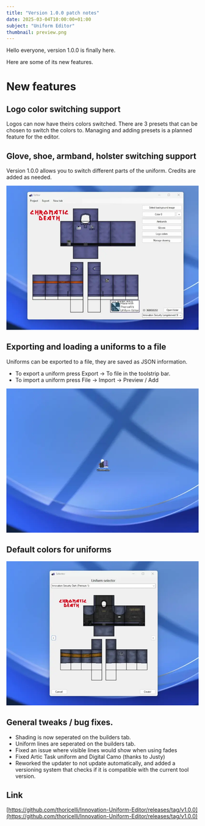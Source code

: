 ```yaml
---
title: "Version 1.0.0 patch notes"
date: 2025-03-04T10:00:00+01:00
subject: "Uniform Editor"
thumbnail: preview.png
---
```


Hello everyone, version 1.0.0 is finally here.

Here are some of its new features.

<!--more-->

# New features

## Logo color switching support

Logos can now have theirs colors switched.
There are 3 presets that can be chosen to switch the colors to.
Managing and adding presets is a planned feature for the editor.

## Glove, shoe, armband, holster switching support

Version 1.0.0 allows you to switch different parts of the uniform.
Credits are added as needed.

![Saving uniforms animated](preview01.webp)

## Exporting and loading a uniforms to a file

Uniforms can be exported to a file, they are saved as JSON information.

- To export a uniform press Export -> To file in the toolstrip bar.
- To import a uniform press File -> Import -> Preview / Add

![Saving uniforms animated](preview02.webp)

## Default colors for uniforms

![Saving uniforms animated](preview03.webp)

## General tweaks / bug fixes.

- Shading is now seperated on the builders tab.
- Uniform lines are seperated on the builders tab.
- Fixed an issue where visible lines would show when using fades
- Fixed Artic Task uniform and Digital Camo (thanks to Justy)
- Reworked the updater to not update automatically, and added a versioning system that checks if it is compatible with the current tool version.

## Link

[https://github.com/thoricelli/Innovation-Uniform-Editor/releases/tag/v1.0.0](https://github.com/thoricelli/Innovation-Uniform-Editor/releases/tag/v1.0.0)
